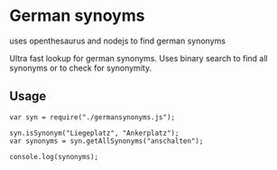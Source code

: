 # German synoyms
uses openthesaurus and nodejs to find german synonyms

Ultra fast lookup for german synonyms. Uses binary search to find all synonyms or to check for synonymity.


## Usage

    var syn = require("./germansynonyms.js");
    
    syn.isSynonym("Liegeplatz", "Ankerplatz");
    var synonyms = syn.getAllSynonyms("anschalten");
    
    console.log(synonyms);

